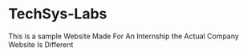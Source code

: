 # TechSys-Labs
This is a sample Website Made For An Internship the Actual Company Website Is Different
